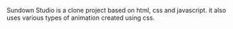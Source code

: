 Sundown Studio is a clone project based on html, css and javascript.
it also uses various types of animation created using css.
